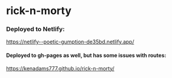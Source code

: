 ﻿# rick-n-morty
 ### Deployed to Netlify:
 https://netlify--poetic-gumption-de35bd.netlify.app/
 
 #### Deployed to gh-pages as well, but has some issues with routes:
 https://kenadams777.github.io/rick-n-morty/
